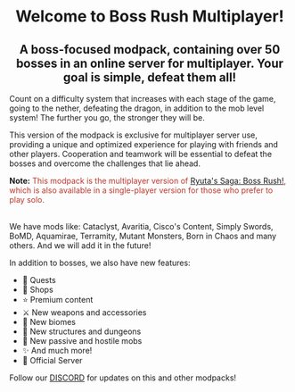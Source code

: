 <h1 style="text-align: center;">Welcome to Boss Rush Multiplayer!</h1>
<h2 style="text-align: center;">A boss-focused modpack, containing over 50 bosses in an online server for multiplayer. Your goal is simple, defeat them all!</h2>

<p>Count on a difficulty system that increases with each stage of the game, going to the nether, defeating the dragon, in addition to the mob level system! The further you go, the stronger they will be.</p>

<p>This version of the modpack is exclusive for multiplayer server use, providing a unique and optimized experience for playing with friends and other players. Cooperation and teamwork will be essential to defeat the bosses and overcome the challenges that lie ahead.</p>

<p><strong>Note:</strong> <span style="color: #ba372a;">This modpack is the multiplayer version of <a title="Ryuta's Saga: Boss Rush! Singleplayer" href="https://www.curseforge.com/minecraft/modpacks/rs-boss-rush" target="_blank" rel="noopener noreferrer">Ryuta's Saga: Boss Rush!</a>, which is also available in a single-player version for those who prefer to play solo.</span></p>

<p><br />We have mods like: Cataclyst, Avaritia, Cisco's Content, Simply Swords, BoMD, Aquamirae, Terramity, Mutant Monsters, Born in Chaos and many others. And we will add it in the future!</p>

<p>In addition to bosses, we also have new features:</p>

<ul>
<li>📜 Quests</li>
<li>🛒 Shops</li>
<li>⭐ Premium content</li>
<li>⚔️ New weapons and accessories</li>
<li>🌳 New biomes</li>
<li>🏰 New structures and dungeons</li>
<li>👹 New passive and hostile mobs</li>
<li>✨ And much more!</li>
<li>🛜 Official Server</li>
</ul>

<p>Follow our <a href="https://discord.gg/DNHVySBGVr" target="_blank" rel="nofollow noopener noreferrer">DISCORD</a> for updates on this and other modpacks!</p>
